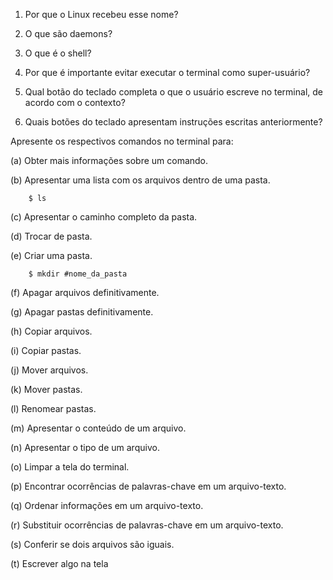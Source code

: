 

1. Por que o Linux recebeu esse nome?

2. O que são daemons?

3. O que é o shell?

4. Por que é importante evitar executar o terminal como super-usuário?

5. Qual botão do teclado completa o que o usuário escreve no terminal, de acordo com o contexto?

6. Quais botões do teclado apresentam instruções escritas anteriormente?

Apresente os respectivos comandos no terminal para:

 (a) Obter mais informações sobre um comando.

 (b) Apresentar uma lista com os arquivos dentro de uma pasta.

``` 
	$ ls
```

 (c) Apresentar o caminho completo da pasta.

 (d) Trocar de pasta.

 (e) Criar uma pasta.

``` 
	$ mkdir #nome_da_pasta
```

 (f) Apagar arquivos definitivamente.

 (g) Apagar pastas definitivamente.

 (h) Copiar arquivos.

 (i) Copiar pastas.

 (j) Mover arquivos.

 (k) Mover pastas.

 (l) Renomear pastas.

 (m) Apresentar o conteúdo de um arquivo.

 (n) Apresentar o tipo de um arquivo.

 (o) Limpar a tela do terminal.

 (p) Encontrar ocorrências de palavras-chave em um arquivo-texto.

 (q) Ordenar informações em um arquivo-texto.

 (r) Substituir ocorrências de palavras-chave em um arquivo-texto.

 (s) Conferir se dois arquivos são iguais.

 (t) Escrever algo na tela
